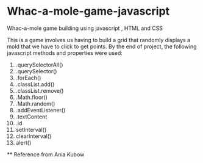 # Whac-a-mole-game-javascript
Whac-a-mole game building using javascript , HTML and CSS

This is a game involves us having to build a grid that randomly displays a mold that we have to click to get points. By the end of project, the following javascript methods and properties were used:
1. .querySelectorAll()
2. .querySelector()
3. .forEach()
4. .classList.add()
5. .classList.remove()
6. .Math.floor()
7. .Math.random()
8. .addEventListener()
9. .textContent
10. .id
11. setInterval()
12. clearInterval()
13. alert()


** Reference from Ania Kubow
